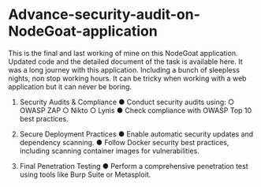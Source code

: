 # Advance-security-audit-on-NodeGoat-application
This is the final and last working of mine on this NodeGoat application. Updated code and the detailed document of the task is available here. It was a long journey with this application. Including a bunch of sleepless nights, non stop working hours. It can be tricky when working with a web application but it can never be boring.


1. Security Audits & Compliance
● Conduct security audits using:
○ OWASP ZAP
○ Nikto
○ Lynis
● Check compliance with OWASP Top 10 best practices.

2. Secure Deployment Practices
● Enable automatic security updates and dependency scanning.
● Follow Docker security best practices, including scanning container images for
vulnerabilities.

3. Final Penetration Testing
● Perform a comprehensive penetration test using tools like Burp Suite or Metasploit.
